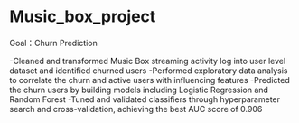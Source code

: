 # Music_box_project
Goal：Churn Prediction

-Cleaned and transformed Music Box streaming activity log into user level dataset and identified churned users
-Performed exploratory data analysis to correlate the churn and active users with influencing features
-Predicted the churn users by building models including Logistic Regression and Random Forest
-Tuned and validated classifiers through hyperparameter search and cross-validation, achieving the best AUC score of 0.906


